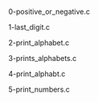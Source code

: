 0-positive_or_negative.c

1-last_digit.c

2-print_alphabet.c

3-prints_alphabets.c

4-print_alphabt.c

5-print_numbers.c
